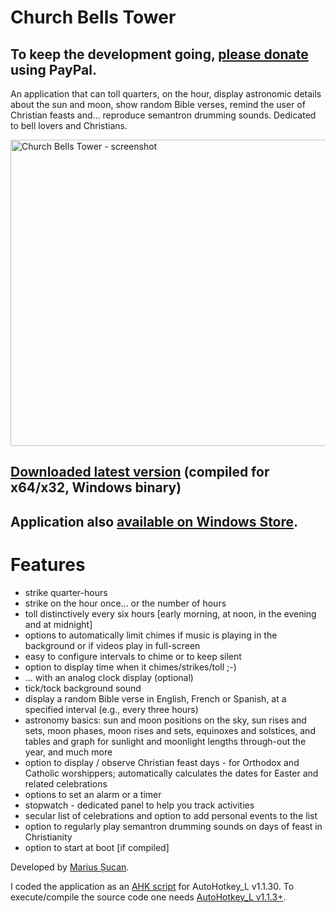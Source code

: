<h1>Church Bells Tower</h1>

<h2>To keep the development going, <a href="https://www.paypal.me/MariusSucan/15">please donate</a> using PayPal.</h2>

<p>An application that can toll quarters, on the hour, display astronomic details about the sun and moon, show random Bible verses, remind the user of Christian feasts and... reproduce semantron drumming sounds. Dedicated to bell lovers and Christians.</p>

<p width="620" height="490"><img width="620" height="490" alt="Church Bells Tower - screenshot" src="https://marius.sucan.ro/media/files/blog/ahk-scripts/images/bells-tower-screenshot.jpg"></p>

<h2><a href="https://marius.sucan.ro/media/files/blog/ahk-scripts/bells-tower.zip">Downloaded latest version</a> (compiled for x64/x32, Windows binary)</h2>

<h2>Application also <a href="https://www.microsoft.com/en-us/p/church-bells-tower/9pfqbhn18h4k">available on Windows Store</a>.</h2>

<h1>Features</h1>

<ul>
<li>strike quarter-hours</li>
<li>strike on the hour once... or the number of hours</li>
<li>toll distinctively every six hours [early morning, at noon, in the evening and at midnight]</li>
<li>options to automatically limit chimes if music is playing in the background or if videos play in full-screen</li>
<li>easy to configure intervals to chime or to keep silent</li>
<li>option to display time when it chimes/strikes/toll ;-)</li>
<li>... with an analog clock display (optional)</li>
<li>tick/tock background sound</li>
<li>display a random Bible verse in English, French or Spanish, at a specified interval (e.g., every three hours)</li>
<li>astronomy basics: sun and moon positions on the sky, sun rises and sets, moon phases, moon rises and sets, equinoxes and solstices, and tables and graph for sunlight and moonlight lengths through-out the year, and much more</li>
<li>option to display / observe Christian feast days - for Orthodox and Catholic worshippers; automatically calculates the dates for Easter and related celebrations</li>
<li>options to set an alarm or a timer</li>
<li>stopwatch - dedicated panel to help you track activities</li>
<li>secular list of celebrations and option to add personal events to the list</li>
<li>option to regularly play semantron drumming sounds on days of feast in Christianity</li>
<li>option to start at boot [if compiled]</li>
</ul> 

<p>Developed by <a href="https://marius.sucan.ro/">Marius Șucan</a>.</p>

<p>I coded the application as an <a href="https://autohotkey.com/">AHK script</a> for AutoHotkey_L v1.1.30. To execute/compile the source code one needs <a href="https://www.autohotkey.com/">AutoHotkey_L v1.1.3+</a>.</p>
